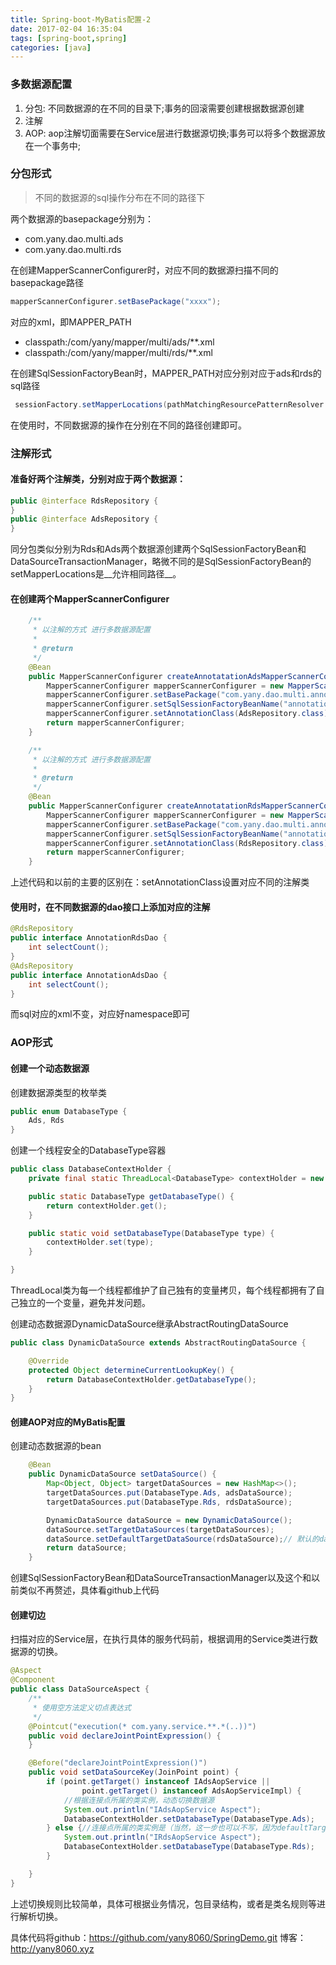 ```yaml
---
title: Spring-boot-MyBatis配置-2
date: 2017-02-04 16:35:04
tags: [spring-boot,spring]
categories: [java]
---
```

### 多数据源配置
1. 分包: 不同数据源的在不同的目录下;事务的回滚需要创建根据数据源创建
2. 注解
3. AOP: aop注解切面需要在Service层进行数据源切换;事务可以将多个数据源放在一个事务中;


### 分包形式
> 不同的数据源的sql操作分布在不同的路径下

两个数据源的basepackage分别为：
* com.yany.dao.multi.ads
* com.yany.dao.multi.rds

在创建MapperScannerConfigurer时，对应不同的数据源扫描不同的basepackage路径
```java
mapperScannerConfigurer.setBasePackage("xxxx");
```

对应的xml，即MAPPER_PATH
* classpath:/com/yany/mapper/multi/ads/**.xml
* classpath:/com/yany/mapper/multi/rds/**.xml

在创建SqlSessionFactoryBean时，MAPPER_PATH对应分别对应于ads和rds的sql路径
```java
 sessionFactory.setMapperLocations(pathMatchingResourcePatternResolver.getResources(MAPPER_PATH));
```
在使用时，不同数据源的操作在分别在不同的路径创建即可。

### 注解形式
#### 准备好两个注解类，分别对应于两个数据源：
```java
public @interface RdsRepository {
}
public @interface AdsRepository {
}
```
同分包类似分别为Rds和Ads两个数据源创建两个SqlSessionFactoryBean和DataSourceTransactionManager，略微不同的是SqlSessionFactoryBean的setMapperLocations是__允许相同路径__。
#### 在创建两个MapperScannerConfigurer
```java
    /**
     * 以注解的方式 进行多数据源配置
     *
     * @return
     */
    @Bean
    public MapperScannerConfigurer createAnnotatationAdsMapperScannerConfigurer() {
        MapperScannerConfigurer mapperScannerConfigurer = new MapperScannerConfigurer();
        mapperScannerConfigurer.setBasePackage("com.yany.dao.multi.annotation");
        mapperScannerConfigurer.setSqlSessionFactoryBeanName("annotationAdsSqlSessionFactory");
        mapperScannerConfigurer.setAnnotationClass(AdsRepository.class);
        return mapperScannerConfigurer;
    }

    /**
     * 以注解的方式 进行多数据源配置
     *
     * @return
     */
    @Bean
    public MapperScannerConfigurer createAnnotatationRdsMapperScannerConfigurer() {
        MapperScannerConfigurer mapperScannerConfigurer = new MapperScannerConfigurer();
        mapperScannerConfigurer.setBasePackage("com.yany.dao.multi.annotation");
        mapperScannerConfigurer.setSqlSessionFactoryBeanName("annotationRdsSqlSessionFactory");
        mapperScannerConfigurer.setAnnotationClass(RdsRepository.class);
        return mapperScannerConfigurer;
    }
```
上述代码和以前的主要的区别在：setAnnotationClass设置对应不同的注解类

#### 使用时，在不同数据源的dao接口上添加对应的注解

```java
@RdsRepository
public interface AnnotationRdsDao {
    int selectCount();
}
@AdsRepository
public interface AnnotationAdsDao {
    int selectCount();
}
```
而sql对应的xml不变，对应好namespace即可

### AOP形式
#### 创建一个动态数据源
创建数据源类型的枚举类
```java
public enum DatabaseType {
    Ads, Rds
}
```

创建一个线程安全的DatabaseType容器

```java
public class DatabaseContextHolder {
    private final static ThreadLocal<DatabaseType> contextHolder = new ThreadLocal<>();

    public static DatabaseType getDatabaseType() {
        return contextHolder.get();
    }

    public static void setDatabaseType(DatabaseType type) {
        contextHolder.set(type);
    }

}
```
ThreadLocal类为每一个线程都维护了自己独有的变量拷贝，每个线程都拥有了自己独立的一个变量，避免并发问题。

创建动态数据源DynamicDataSource继承AbstractRoutingDataSource
```java
public class DynamicDataSource extends AbstractRoutingDataSource {

    @Override
    protected Object determineCurrentLookupKey() {
        return DatabaseContextHolder.getDatabaseType();
    }
}
```

#### 创建AOP对应的MyBatis配置
  创建动态数据源的bean
```java
    @Bean
    public DynamicDataSource setDataSource() {
        Map<Object, Object> targetDataSources = new HashMap<>();
        targetDataSources.put(DatabaseType.Ads, adsDataSource);
        targetDataSources.put(DatabaseType.Rds, rdsDataSource);

        DynamicDataSource dataSource = new DynamicDataSource();
        dataSource.setTargetDataSources(targetDataSources);
        dataSource.setDefaultTargetDataSource(rdsDataSource);// 默认的datasource设置为rdsDataSource
        return dataSource;
    }
```
创建SqlSessionFactoryBean和DataSourceTransactionManager以及这个和以前类似不再赘述，具体看github上代码

#### 创建切边
扫描对应的Service层，在执行具体的服务代码前，根据调用的Service类进行数据源的切换。
```java
@Aspect
@Component
public class DataSourceAspect {
    /**
     * 使用空方法定义切点表达式
     */
    @Pointcut("execution(* com.yany.service.**.*(..))")
    public void declareJointPointExpression() {
    }

    @Before("declareJointPointExpression()")
    public void setDataSourceKey(JoinPoint point) {
        if (point.getTarget() instanceof IAdsAopService ||
                point.getTarget() instanceof AdsAopServiceImpl) {
            //根据连接点所属的类实例，动态切换数据源
            System.out.println("IAdsAopService Aspect");
            DatabaseContextHolder.setDatabaseType(DatabaseType.Ads);
        } else {//连接点所属的类实例是（当然，这一步也可以不写，因为defaultTargertDataSource就是该类所用的rdsDataSource）
            System.out.println("IRdsAopService Aspect");
            DatabaseContextHolder.setDatabaseType(DatabaseType.Rds);
        }

    }
}
```
上述切换规则比较简单，具体可根据业务情况，包目录结构，或者是类名规则等进行解析切换。

具体代码将github：https://github.com/yany8060/SpringDemo.git
博客：http://yany8060.xyz